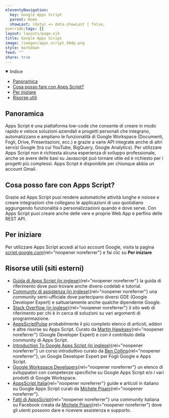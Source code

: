 ```yaml
---
eleventyNavigation:
  key: Google Apps Script
  parent: Home
  showLast: (data) => data.showLast | false,
override:tags: []
layout: layouts/page.njk
title: Google Apps Script
image: /images/apps_script_48dp.png
style: markdown
feed: ""
share: true
---
```

<details open>
<summary>
Indice
</summary>

- [Panoramica](#panoramica)
- [Cosa posso fare con Apps Script?](#cosa-posso-fare-con-apps-script%3F)
- [Per iniziare](#per-iniziare)
- [Risorse utili](<#risorse-utili-(siti-esterni)>)

</details>

## Panoramica

Apps Script è una piattaforma low-code che consente di creare in modo rapido e veloce soluzioni aziendali e progetti personali che integrano, automatizzano e ampliano le funzionalità di Google Workspace (Documenti, Fogli, Drive, Presentazioni, ecc.) e grazie a varie API integrate anche di altri servizi Google (tra cui YouTube, BigQuery, Google Analytics). Per utilizzare Apps Script non è richiesta alcuna esperienza di sviluppo professionale, anche se avere delle basi su Javascript può tornare utile ed è richiesto per i progetti più complessi. Apps Script è disponibile per chiunque abbia un account Gmail.

## Cosa posso fare con Apps Script?

Grazie ad Apps Script puoi rendere automatiche attività lunghe e noiose e creare integrazioni che collegano le applicazioni di uso quotidiano aggiungendo funzionalità o personalizzazioni quando e dove serve. Con Apps Script puoi creare anche delle vere e proprie Web App e perfino delle REST API.

## Per iniziare

Per utilizzare Apps Script accedi al tuo account Google, visita la pagina [script.google.com](https://script.google.com){rel="noopener noreferrer"} e fai clic su **Per iniziare**

## Risorse utili (siti esterni)

- [Guida di Apps Script (in inglese)](https://developers.google.com/apps-script/overview){rel="noopener noreferrer"} la guida di riferimento dove puoi trovare anche diversi codelab e tutorial.
- [Community di assistenza (in inglese)](https://developers.google.com/apps-script/community){rel="noopener noreferrer"} una community semi-ufficiale dove partecipano diversi GDE (Google Developer Expert) e saltuariamente anche qualche dipendente Google.
- [Stack Overflow (in inglese)](https://stackoverflow.com/questions/tagged/google-apps-script){rel="noopener noreferrer"} il sito web di riferimento per chi è in cerca di soluzioni su vari argomenti di programmazione.
- [AppsScriptPulse](https://pulse.appsscript.info/) probabilmente il più completo elenco di articoli, addon e altre risorse su Apps Script. Curato da [Martin Hawksey](https://twitter.com/mhawksey){rel="noopener noreferrer"} (Google Developer Expert) e con il contributo della community di Apps Script.
- [Introduction To Google Apps Script (in inglese)](https://courses.benlcollins.com/p/apps-script-blastoff){rel="noopener noreferrer"} un corso introduttivo curato da [Ben Collins](https://twitter.com/benlcollins){rel="noopener noreferrer"}, un Google Developer Expert per Fogli Google e Apps Script.
- [Google Workspace Developers](https://workspacedevs.com/){rel="noopener noreferrer"} un elenco di sviluppatori con competenze specifiche su Google Apps Script e/o i vari prodotti di Google Workspace.
- [AppsScript Italia](https://www.appsscript.it/){rel="noopener noreferrer"} guide e articoli in italiano su Google Apps Script curati da [Michele Pisani](https://twitter.com/michelepisani80){rel="noopener noreferrer"}.
- [Fatti di AppsScript](https://www.facebook.com/groups/AppsScript/){rel="noopener noreferrer"} una community italiana su Facebook creata da [Michele Pisani](https://www.facebook.com/michelepisani.it){rel="noopener noreferrer"} dove gli utenti possono dare e ricevere assistenza e supporto.
